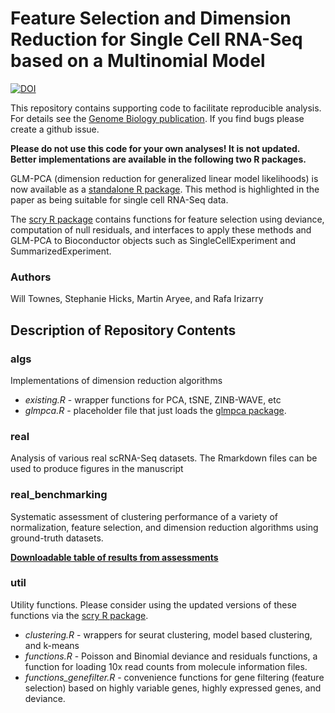# Feature Selection and Dimension Reduction for Single Cell RNA-Seq based on a Multinomial Model

[![DOI](https://zenodo.org/badge/174751869.svg)](https://zenodo.org/badge/latestdoi/174751869)

This repository contains supporting code to facilitate reproducible analysis. For details see the [Genome Biology publication](https://doi.org/10.1186/s13059-019-1861-6). If you find bugs please create a github issue. 

**Please do not use this code for your own analyses! It is not updated. Better implementations are available in the following two R packages.**

GLM-PCA (dimension reduction for generalized linear model likelihoods) is now available as a [standalone R package](https://cran.r-project.org/package=glmpca). This method is highlighted in the paper as being suitable for single cell RNA-Seq data.

The [scry R package](https://bioconductor.org/packages/release/bioc/html/scry.html) contains functions for feature selection using deviance,
computation of null residuals, and interfaces to apply these methods and GLM-PCA to Bioconductor objects 
such as SingleCellExperiment and SummarizedExperiment.

### Authors

Will Townes, Stephanie Hicks, Martin Aryee, and Rafa Irizarry

## Description of Repository Contents

### algs

Implementations of dimension reduction algorithms 
* *existing.R* - wrapper functions for PCA, tSNE, ZINB-WAVE, etc
* *glmpca.R* - placeholder file that just loads the [glmpca package](https://github.com/willtownes/glmpca).

### real

Analysis of various real scRNA-Seq datasets. The Rmarkdown files can be used to produce figures in the manuscript

### real_benchmarking

Systematic assessment of clustering performance of a variety of normalization, feature selection, and dimension reduction algorithms using ground-truth datasets.

**[Downloadable table of results from assessments](https://raw.githubusercontent.com/willtownes/scrna2019/master/real_benchmarking/results/cluster_accuracy.txt)**

### util

Utility functions. Please consider using the updated versions of these functions via the [scry R package](https://github.com/kstreet13/scry).

* *clustering.R* - wrappers for seurat clustering, model based clustering, and k-means
* *functions.R* - Poisson and Binomial deviance and residuals functions, a function for loading 10x read counts from molecule information files.
* *functions_genefilter.R* - convenience functions for gene filtering (feature selection) based on highly variable genes, highly expressed genes, and deviance.
